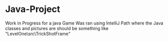 # Java-Project

Work in Progress for a java Game
Was ran using IntelliJ
Path where the Java classes and pictures are should be something like "LevelOne\src\TrickShotFrame"
